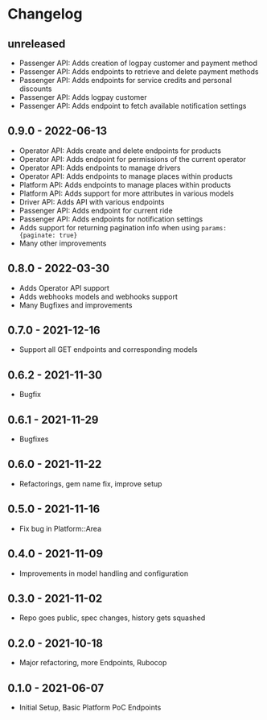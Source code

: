 # Changelog

## unreleased
* Passenger API: Adds creation of logpay customer and payment method
* Passenger API: Adds endpoints to retrieve and delete payment methods
* Passenger API: Adds endpoints for service credits and personal discounts
* Passenger API: Adds logpay customer
* Passenger API: Adds endpoint to fetch available notification settings

## 0.9.0 - 2022-06-13
* Operator API: Adds create and delete endpoints for products
* Operator API: Adds endpoint for permissions of the current operator
* Operator API: Adds endpoints to manage drivers
* Operator API: Adds endpoints to manage places within products
* Platform API: Adds endpoints to manage places within products
* Platform API: Adds support for more attributes in various models
* Driver API: Adds API with various endpoints
* Passenger API: Adds endpoint for current ride
* Passenger API: Adds endpoints for notification settings
* Adds support for returning pagination info when using `params: {paginate: true}`
* Many other improvements

## 0.8.0 - 2022-03-30
* Adds Operator API support
* Adds webhooks models and webhooks support
* Many Bugfixes and improvements

## 0.7.0 - 2021-12-16
* Support all GET endpoints and corresponding models

## 0.6.2 - 2021-11-30
* Bugfix

## 0.6.1 - 2021-11-29
* Bugfixes

## 0.6.0 - 2021-11-22
* Refactorings, gem name fix, improve setup

## 0.5.0 - 2021-11-16
* Fix bug in Platform::Area

## 0.4.0 - 2021-11-09
* Improvements in model handling and configuration

## 0.3.0 - 2021-11-02
* Repo goes public, spec changes, history gets squashed

## 0.2.0 - 2021-10-18
* Major refactoring, more Endpoints, Rubocop

## 0.1.0 - 2021-06-07
* Initial Setup, Basic Platform PoC Endpoints
